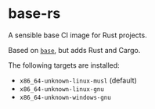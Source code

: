 # base-rs

A sensible base CI image for Rust projects.

Based on [`base`](https://codeberg.org/Expo/Containers/src/branch/master/containers/base), but adds Rust and Cargo.

The following targets are installed:

- `x86_64-unknown-linux-musl` (default)
- `x86_64-unknown-linux-gnu`
- `x86_64-unknown-windows-gnu`
